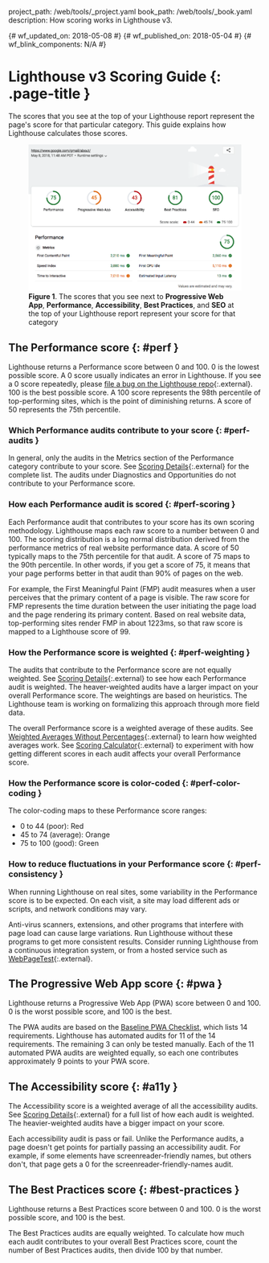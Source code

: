 project_path: /web/tools/_project.yaml
book_path: /web/tools/_book.yaml
description: How scoring works in Lighthouse v3.

{# wf_updated_on: 2018-05-08 #}
{# wf_published_on: 2018-05-04 #}
{# wf_blink_components: N/A #}

[details]: https://docs.google.com/spreadsheets/d/1Cxzhy5ecqJCucdf1M0iOzM8mIxNc7mmx107o5nj38Eo/edit#gid=0
[WikiHow]: https://www.wikihow.com/Calculate-Weighted-Average#Weighted_Averages_without_Percentages_sub

# Lighthouse v3 Scoring Guide {: .page-title }

The scores that you see at the top of your Lighthouse report represent the page's score for
that particular category. This guide explains how Lighthouse calculates those scores.

<figure>
  <img src="imgs/ui.png" alt="The scores that you see next to Progressive
            Web App, Performance, Accessibility, Best Practices, and SEO at the top of your
            Lighthouse report represent your score for that category."/>
  <figcaption>
    <b>Figure 1</b>. The scores that you see next to <b>Progressive Web App</b>,
    <b>Performance</b>, <b>Accessibility</b>, <b>Best Practices</b>, and <b>SEO</b> at the
    top of your Lighthouse report represent your score for that category
  </figcaption>
</figure>

## The Performance score {: #perf }

Lighthouse returns a Performance score between 0 and 100. 0 is the lowest possible score. A 0
score usually indicates an error in Lighthouse. If you see a 0 score repeatedly, please
[file a bug on the Lighthouse repo][bug]{:.external}. 100 is the best possible score. A 100 score
represents the 98th percentile of top-performing sites, which is the point of diminishing returns. A
score of 50 represents the 75th percentile.

[bug]: https://github.com/GoogleChrome/lighthouse/issues/new

### Which Performance audits contribute to your score {: #perf-audits }

In general, only the audits in the Metrics section of the Performance category contribute
to your score. See [Scoring Details][details]{:.external} for the complete list.
The audits under Diagnostics and Opportunities do not contribute to your Performance score.

[FMP]: /web/tools/lighthouse/audits/first-meaningful-paint
[FI]: /web/tools/lighthouse/audits/first-interactive
[CI]: /web/tools/lighthouse/audits/consistently-interactive
[PSI]: /web/tools/lighthouse/audits/perceptual-speed-index
[EIL]: /web/tools/lighthouse/audits/estimated-input-latency

### How each Performance audit is scored {: #perf-scoring }

Each Performance audit that contributes to your score has its own scoring methodology.
Lighthouse maps each raw score to a number between 0 and 100. The scoring distribution is
a log normal distribution derived from the performance metrics of real website performance
data. A score of 50 typically maps to the 75th percentile for that audit. A score of 75 maps
to the 90th percentile. In other words, if you get a score of 75, it means that your page
performs better in that audit than 90% of pages on the web.

For example, the First Meaningful Paint (FMP) audit measures when a user perceives that the
primary content of a page is visible. The raw score for FMP represents the time duration between
the user initiating the page load and the page rendering its primary content. Based on real
website data, top-performing sites render FMP in about 1223ms, so that raw score is mapped to
a Lighthouse score of 99.

### How the Performance score is weighted {: #perf-weighting }

The audits that contribute to the Performance score are not equally weighted. See [Scoring
Details][details]{:.external} to see how each Performance audit is weighted. The heaver-weighted
audits have a larger impact on your overall Performance score. The weightings are based on
heuristics. The Lighthouse team is working on formalizing this approach through more field data.

The overall Performance score is a weighted average of these audits. See [Weighted Averages
Without Percentages][WikiHow]{:.external} to learn how weighted averages work.
See [Scoring Calculator][calculator]{:.external} to experiment with how getting different scores
in each audit affects your overall Performance score.

[calculator]: https://docs.google.com/spreadsheets/d/1dXH-bXX3gxqqpD1f7rp6ImSOhobsT1gn_GQ2fGZp8UU/edit?ts=59fb61d2#gid=283330180

### How the Performance score is color-coded {: #perf-color-coding }

The color-coding maps to these Performance score ranges:

* 0 to 44 (poor): Red
* 45 to 74 (average): Orange
* 75 to 100 (good): Green

### How to reduce fluctuations in your Performance score {: #perf-consistency }

When running Lighthouse on real sites, some variability in the Performance score is to be
expected. On each visit, a site may load different ads or scripts, and network conditions may
vary.

Anti-virus scanners, extensions, and other programs that interfere with page load can cause
large variations. Run Lighthouse without these programs to get more consistent results. Consider
running Lighthouse from a continuous integration system, or from a hosted service such as
[WebPageTest](https://webpagetest.org/easy){:.external}.

## The Progressive Web App score {: #pwa }

Lighthouse returns a Progressive Web App (PWA) score between 0 and 100. 0 is the worst possible
score, and 100 is the best.

The PWA audits are based on the [Baseline PWA Checklist][checklist],
which lists 14 requirements. Lighthouse has automated audits for 11 of the 14 requirements. The
remaining 3 can only be tested manually. Each of the 11 automated PWA audits are weighted
equally, so each one contributes approximately 9 points to your PWA score.

[checklist]: /web/progressive-web-apps/checklist#baseline

## The Accessibility score {: #a11y }

The Accessibility score is a weighted average of all the accessibility audits. See [Scoring
Details][details]{:.external} for a full list of how each audit is weighted. The heavier-weighted
audits have a bigger impact on your score.

Each accessibility audit is pass or fail. Unlike the Performance audits, a page doesn't get
points for partially passing an accessibility audit. For example, if some elements have
screenreader-friendly names, but others don't, that page gets a 0 for the
screenreader-friendly-names audit.

## The Best Practices score {: #best-practices }

Lighthouse returns a Best Practices score between 0 and 100. 0 is the worst possible score, and
100 is the best.

The Best Practices audits are equally weighted. To calculate how much each audit contributes
to your overall Best Practices score, count the number of Best Practices audits, then divide
100 by that number.
